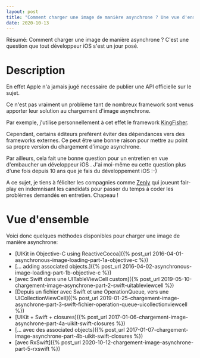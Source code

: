 ```yaml
---
layout: post
title: "Comment charger une image de manière asynchrone ? Une vue d'ensemble de quelques méthodes disponibles"
date: 2020-10-13
---
```


Résumé: Comment charger une image de manière asynchrone ? C'est une question que tout développeur iOS s'est un jour posé. 

# Description

En effet Apple n'a jamais jugé necessaire de publier une API officielle sur le sujet. 

Ce n'est pas vraiment un problème tant de nombreux framework sont venus apporter leur solution au chargement d'image asynchrone. 

Par exemple, j'utilise personnellement à cet effet le framework [KingFisher](https://github.com/onevcat/Kingfisher).

Cependant, certains éditeurs prefèrent éviter des dépendances vers des frameworks externes. Ce peut être une bonne raison pour mettre au point sa propre version du chargement d'image asynchrone. 

Par ailleurs, cela fait une bonne question pour un entretien en vue d'embaucher un développeur iOS . J'ai moi-même eu cette question plus d'une fois depuis 10 ans que je fais du développement iOS :-)

A ce sujet, je tiens à féliciter les compagnies comme [Zenly](https://zen.ly) qui joueunt fair-play en indemnisant les candidats pour passer du temps à coder les problèmes demandés en entretien. Chapeau !

# Vue d'ensemble 

Voici donc quelques méthodes disponibles pour charger une image de manière asynchrone:

- [UIKit in Objective-C using ReactiveCocoa]({% post_url 2016-04-01-asynchronous-image-loading-part-1a-objective-c %})
- [... adding associated objects.]({% post_url 2016-04-02-asynchronous-image-loading-part-1b-objective-c %})
- [avec Swift dans une UITableViewCell custom]({% post_url 2019-05-10-chargement-image-asynchrone-part-2-swift-uitableviewcell %})
- [Depuis un fichier avec Swift et une OperationQueue, vers une UICollectionViewCell]({% post_url 2019-01-25-chargement-image-asynchrone-part-3-swift-fichier-operation-queue-uicollectionviewcell %})
- [UIKit + Swift + closures]({% post_url 2017-01-06-chargement-image-asynchrone-part-4a-uikit-swift-closures %})
- [... avec des associated objects]({% post_url 2017-01-07-chargement-image-asynchrone-part-4b-uikit-swift-closures %})
- [avec RxSwift]({% post_url 2020-10-12-chargement-image-asynchrone-part-5-rxswift %})




